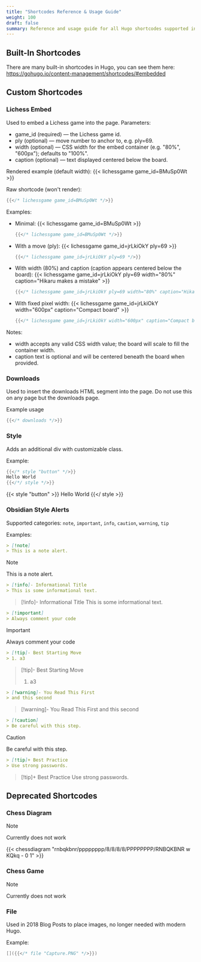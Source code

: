 ```yaml
---
title: "Shortcodes Reference & Usage Guide"
weight: 100
draft: false
summary: Reference and usage guide for all Hugo shortcodes supported in the LCZero theme, including examples and rendered output.
---
```


## Built-In Shortcodes

There are many built-in shortcodes in Hugo, you can see them here: https://gohugo.io/content-management/shortcodes/#embedded

## Custom Shortcodes

### Lichess Embed

Used to embed a Lichess game into the page. Parameters:
- game_id (required) — the Lichess game id.
- ply (optional) — move number to anchor to, e.g. ply=69.
- width (optional) — CSS width for the embed container (e.g. "80%", "600px"); defaults to "100%".
- caption (optional) — text displayed centered below the board.

Rendered example (default width):
{{< lichessgame game_id=BMuSp0Wt >}}

Raw shortcode (won't render):
```go
{{</* lichessgame game_id=BMuSp0Wt */>}}
```

Examples:
- Minimal:
  {{< lichessgame game_id=BMuSp0Wt >}}
  ```go
  {{</* lichessgame game_id=BMuSp0Wt */>}}
  ```

- With a move (ply):
  {{< lichessgame game_id=jrLkiOkY ply=69 >}}
  ```go
  {{</* lichessgame game_id=jrLkiOkY ply=69 */>}}
  ```

- With width (80%) and caption (caption appears centered below the board):
  {{< lichessgame game_id=jrLkiOkY ply=69 width="80%" caption="Hikaru makes a mistake" >}}
  ```go
  {{</* lichessgame game_id=jrLkiOkY ply=69 width="80%" caption="Hikaru makes a mistake" */>}}
  ```

- With fixed pixel width:
  {{< lichessgame game_id=jrLkiOkY width="600px" caption="Compact board" >}}
  ```go
  {{</* lichessgame game_id=jrLkiOkY width="600px" caption="Compact board" */>}}
  ```

Notes:
- width accepts any valid CSS width value; the board will scale to fill the container width.
- caption text is optional and will be centered beneath the board when provided.

### Downloads

Used to insert the downloads HTML segment into the page. Do not use this on any page but the downloads page.

Example usage

```go
{{</* downloads */>}}
```

### Style

Adds an additional div with customizable class.

Example:
```go
{{</* style "button" */>}}
Hello World
{{</*/ style */>}}
```

{{< style "button" >}}
Hello World
{{</ style >}}

### Obsidian Style Alerts

Supported categories: `note`, `important`, `info`, `caution`, `warning`, `tip`

Examples:

```md
> [!note]
> This is a note alert.
```
> [!note]
> This is a note alert.

```md
> [!info]- Informational Title
> This is some informational text.
```
> [!info]- Informational Title
> This is some informational text.

```md
> [!important]
> Always comment your code
```

> [!important]
> Always comment your code

```md
> [!tip]- Best Starting Move
> 1. a3
```

> [!tip]- Best Starting Move
> 1. a3


```md
> [!warning]- You Read This First
> and this second
```

> [!warning]- You Read This First
> and this second

```md
> [!caution]
> Be careful with this step.
```

> [!caution]
> Be careful with this step.


```md
> [!tip]+ Best Practice
> Use strong passwords.
```

> [!tip]+ Best Practice
> Use strong passwords.

## Deprecated Shortcodes

### Chess Diagram

> [!NOTE]
> Currently does not work

{{< chessdiagram "rnbqkbnr/pppppppp/8/8/8/8/PPPPPPPP/RNBQKBNR w KQkq - 0 1" >}}

### Chess Game

> [!NOTE]
> Currently does not work

### File

Used in 2018 Blog Posts to place images, no longer needed with modern Hugo.

Example:
```go
[]({{</* file "Capture.PNG" */>}})
```
